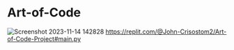 # Art-of-Code
![Screenshot 2023-11-14 142828](https://github.com/JohnBarkas/Art-of-Code/assets/150850071/3a81f8ed-a982-4751-ae8d-bf21392e8c91)
https://replit.com/@John-Crisostom2/Art-of-Code-Project#main.py
